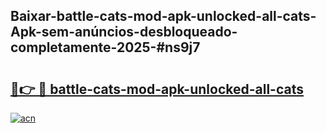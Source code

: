 ## Baixar-battle-cats-mod-apk-unlocked-all-cats-Apk-sem-anúncios-desbloqueado-completamente-2025-#ns9j7

# <h2><a href="https://ainizakaria.my?title=battle-cats-mod-apk-unlocked-all-cats&ref=20M">🔗👉 🔴 battle-cats-mod-apk-unlocked-all-cats</a></h2>

[![acn](https://github.com/user-attachments/assets/0f9c940e-d8b0-45ae-aac7-cd30a18b3e1c)](https://ainizakaria.my?title=battle-cats-mod-apk-unlocked-all-cats&ref=20M)

